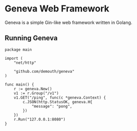 # Geneva Web Framework

Geneva is a simple Gin-like web framework written in Golang.

## Running Geneva

```golang
package main

import (
	"net/http"

	"github.com/demouth/geneva"
)

func main() {
	r := geneva.New()
	v1 := r.Group("/v1")
	v1.GET("/ping", func(c *geneva.Context) {
		c.JSON(http.StatusOK, geneva.H{
			"message": "pong",
		})
	})
	r.Run("127.0.0.1:8080")
}
```
